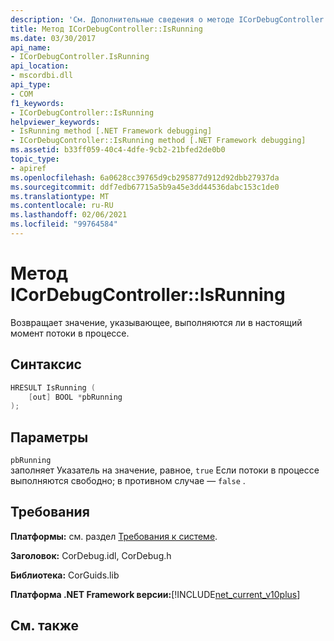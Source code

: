 ```yaml
---
description: 'См. Дополнительные сведения о методе ICorDebugController:: onвыполняющемуся.'
title: Метод ICorDebugController::IsRunning
ms.date: 03/30/2017
api_name:
- ICorDebugController.IsRunning
api_location:
- mscordbi.dll
api_type:
- COM
f1_keywords:
- ICorDebugController::IsRunning
helpviewer_keywords:
- IsRunning method [.NET Framework debugging]
- ICorDebugController::IsRunning method [.NET Framework debugging]
ms.assetid: b33ff059-40c4-4dfe-9cb2-21bfed2de0b0
topic_type:
- apiref
ms.openlocfilehash: 6a0628cc39765d9cb295877d912d92dbb27937da
ms.sourcegitcommit: ddf7edb67715a5b9a45e3dd44536dabc153c1de0
ms.translationtype: MT
ms.contentlocale: ru-RU
ms.lasthandoff: 02/06/2021
ms.locfileid: "99764584"
---
```

# <a name="icordebugcontrollerisrunning-method"></a>Метод ICorDebugController::IsRunning

Возвращает значение, указывающее, выполняются ли в настоящий момент потоки в процессе.  
  
## <a name="syntax"></a>Синтаксис  
  
```cpp  
HRESULT IsRunning (  
    [out] BOOL *pbRunning  
);  
```  
  
## <a name="parameters"></a>Параметры  

 `pbRunning`  
 заполняет Указатель на значение, равное, `true` Если потоки в процессе выполняются свободно; в противном случае — `false` .  
  
## <a name="requirements"></a>Требования  

 **Платформы:** см. раздел [Требования к системе](../../get-started/system-requirements.md).  
  
 **Заголовок:** CorDebug.idl, CorDebug.h  
  
 **Библиотека:** CorGuids.lib  
  
 **Платформа .NET Framework версии:**[!INCLUDE[net_current_v10plus](../../../../includes/net-current-v10plus-md.md)]  
  
## <a name="see-also"></a>См. также
